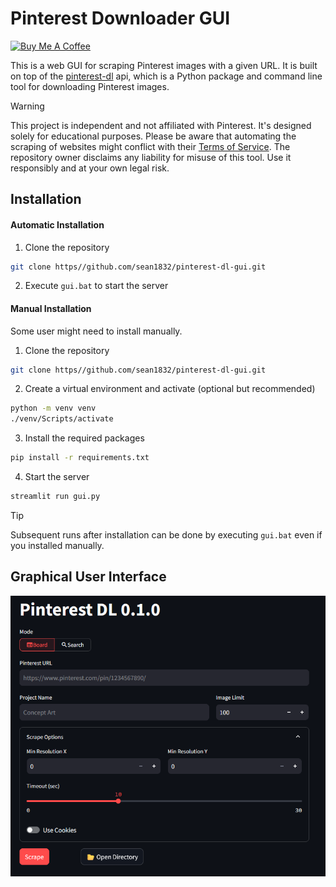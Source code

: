 # Pinterest Downloader GUI


<a href="https://www.buymeacoffee.com/zekezhang" target="_blank"><img src="https://cdn.buymeacoffee.com/buttons/v2/default-blue.png" alt="Buy Me A Coffee" style="height: 40px !important;width: 145px !important;" ></a>

This is a web GUI for scraping Pinterest images with a given URL. It is built on top of the [pinterest-dl](https://github.com/sean1832/pinterest-dl) api, which is a Python package and command line tool for downloading Pinterest images.

> [!WARNING]
> This project is independent and not affiliated with Pinterest. It's designed solely for educational purposes. Please be aware that automating the scraping of websites might conflict with their [Terms of Service](https://developers.pinterest.com/terms/). The repository owner disclaims any liability for misuse of this tool. Use it responsibly and at your own legal risk.

## Installation
#### Automatic Installation
1. Clone the repository
```bash
git clone https//github.com/sean1832/pinterest-dl-gui.git
```
2. Execute `gui.bat` to start the server

#### Manual Installation
Some user might need to install manually.
1. Clone the repository
```bash
git clone https//github.com/sean1832/pinterest-dl-gui.git
```
2. Create a virtual environment and activate (optional but recommended)
```bash
python -m venv venv
./venv/Scripts/activate
```

3. Install the required packages
```bash
pip install -r requirements.txt
```

4. Start the server
```bash
streamlit run gui.py
```

> [!TIP]
> Subsequent runs after installation can be done by executing `gui.bat` even if you installed manually.

## Graphical User Interface
![alt text](image.png)
